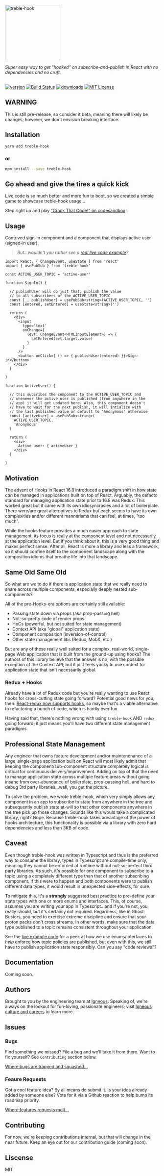 
<div>
  <img height="180" alt='treble-hook' src='https://raw.githubusercontent.com/rollercodester/treble-hook/master/doc-assets/treble-hook-3.png'/>
  <p>
    <i>Super easy way to get "hooked" on subscribe-and-publish in React with no dependencies and no cruft.</i>
  </p>
  <br />
  <div style="float:left;">
    <a href="https://www.npmjs.com/package/treble-hook" rel="nofollow"><img src="https://img.shields.io/npm/v/treble-hook.svg?style=flat" alt="version"></a>
    <a href="https://travis-ci.org/rollercodester/treble-hook" rel="nofollow"><img src="https://img.shields.io/travis/rollercodester/treble-hook.svg?style=flat" alt="Build Status"></a>
    <a href="http://www.npmtrends.com/treble-hook" rel="nofollow"><img src="https://img.shields.io/npm/dm/treble-hook.svg?style=flat" alt="downloads"></a>
    <a href="https://github.com/igneous-systems/treble-hook/blob/master/LICENSE" rel="nofollow"><img src="https://img.shields.io/npm/l/treble-hook.svg?style=flat" alt="MIT License"></a>
  </div>
</div>

<div style="float:none;">&nbsp;</div>

## WARNING
This is still pre-release, so consider it beta, meaning there will likely be changes; however, we don't envision breaking interface.

## Installation

```sh
yarn add treble-hook
```
### or

```sh
npm install --save treble-hook
```

## Go ahead and give the tires a quick kick

Live code is so much better and more fun to boot, so we created a simple game to showcase treble-hook usage...

Step right up and play ["Crack That Code!" on codesandbox](https://codesandbox.io/s/treble-hook-presents-crack-that-code-vxcx1) !

## Usage

Contrived sign-in component and a component that displays active user (signed-in user).

> _But...wouldn't you rather see a [real live code example](https://codesandbox.io/s/treble-hook-presents-crack-that-code-vxcx1)?_

```tsx
import React, { ChangeEvent, useState } from 'react'
import { usePubSub } from 'treble-hook'

const ACTIVE_USER_TOPIC = 'active-user'

function SignIn() {

  // publishUser will do just that, publish the value
  // to all subscribers of the ACTIVE_USER_TOPIC
  const [_, publishUser] = usePubSub<string>(ACTIVE_USER_TOPIC, '')
  const [entered, setEntered] = useState<string>('')

  return (
    <div>
      <input
        type='text'
        onChange={
          (evt: ChangeEvent<HTMLInputElement>) => {
            setEntered(evt.target.value)
          }
        }
      />
      <button onClick={ () => { publishUser(entered) }}>Sign-in</button>
    </div>
  )

}

function ActiveUser() {

  // this subsribes the component to the ACTIVE_USER_TOPIC and
  // whenever the active user is published (from anywhere in the
  // app) it will get updated here. Also, this component doesn't
  // have to wait for the next publish, it will intialize with
  // the last published value or default to 'Anonymous' otherwise
  const [activeUser] = usePubSub<string>(
    ACTIVE_USER_TOPIC,
    'Anonymous'
  )

  return (
    <div>
      Active user: { activeUser }
    </div>
  )

}

```

## Motivation

The advent of Hooks in React 16.8 introduced a paradigm shift in how state *can* be managed in applications built on top of React. Arguably, the defacto standard for managing application state prior to 16.8 was Redux. This worked great but it came with its own idiosyncrasies and a lot of boilerplate. There were/are great alternatives to Redux but each seems to have its own complexities and/or different mannerisms that can feel, at times, "too much".

While the hooks feature provides a much easier approach to state management, its focus is really at the component level and not necessarily at the application level. But if you think about it, this is a very good thing and makes perfect sense. After all, React is more a library and less a framework, so it should confine itself to the component landscape along with the composition idioms that breathe life into that landscape.

## Same Old Same Old

So what are we to do if there is application state that we really need to share across multiple components, especially deeply nested sub-components?

All of the pre-Hooks-era options are certainly still available:

* Passing state down via props (aka prop-passing hell)
* Not-so-pretty code of render props
* HoCs (powerful, but not suited for state management)
* Context API (aka "global" application state)
* Component composition (inversion-of-control)
* Other state management libs (Redux, MobX, etc.)

But are any of these really well suited for a complex, real-world, single-page Web application that is built from the ground-up using hooks? The authors of this library believe that the answer is no, with the possible exception of the Context API; but it just feels yucky to use context for application state that isn't necessarily global.

### Redux + Hooks

Already have a lot of Redux code but you're really wanting to use React hooks for cross-cutting state going forward? Potential good news for you, then: [React-redux now supports hooks](https://react-redux.js.org/next/api/hooks), so maybe that's a viable alternative to refactoring a bunch of code, which is hardly ever fun.

Having said that, there's nothing wrong with using `treble-hook` AND `redux` going forward; it just means you'll have two different state management paradigms.

## Professional State Management

Any engineer that owns feature development and/or maintenenance of a large, single-page application built on React will most likely admit that keeping the component/sub-component structure completely logical is critical for continuous delivery/improvement. Adding on top of that the need to manage application state across multiple feature areas without going insane from over-abundance of boilerplate, prop-passing hell, and hard to debug 3rd party libraries...well, you get the picture.

To solve the problem, we wrote treble-hook, which very simply allows any component in an app to subscribe to state from anywhere in the tree and subsequently publish state at-will so that other components anywhere in the tree pick up those changes. Sounds like this would take a complicated library, right? Nope. Because treble-hook takes advantage of the power of hooks architecture, this functionality is possible via a library with zero hard dependencies and less than 3KB of code.

## Caveat

Even though treble-hook was written in Typescript and thus is the preferred way to consume the library, types in Typescript are compile-time only, meaning they cannot be enforced at runtime without not-so-perfect third party libraries. As such, it's possible for one component to subscribe to a topic using a completely different type than that of another subscribing component. If this were to happen and both components were to publish different data types, it would result in unexpected side-effects, for sure.

To mitigate this, it's a **strongly** suggested best practice to pre-define your state types with one or more enums and interfaces. This, of course, assumes you are writing your app in Typescript...and if you're not, you really should, but it's certainly not required. Regardless, like in Ghost Busters, you need to exercise extreme discipline and ensure that your proton packs don't cross streams. In other words, make sure that the data type published to a topic remains consistent throughout your application.

See the [live example code](https://codesandbox.io/s/treble-hook-presents-crack-that-code-vxcx1) for a peek at how we use enums/interfaces to _help_ enforce how topic policies are published, but even with this, we still have to publish application state responsibly. Can you say "code reviews"?

## Documentation

Coming soon.

## Authors

Brought to you by the engineering team at [Igneous](https://www.igneous.io). Speaking of, we're always on the lookout for fun-loving, passionate engineers; visit [Igneous culture and careers](https://www.igneous.io/culture-and-careers) to learn more.

## Issues

### Bugs

Find something we missed? File a bug and we'll take it from there. Want to fix yourself? See `Contributing` section below.

[Where bugs are trapped and squashed...](https://github.com/igneous-systems/treble-hook/labels/bug)

### Feaure Requests

Got a cool feature idea? By all means do submit it. Is your idea already added by someone else? Vote for it via a Github reaction to help bump its roadmap priority.

[Where features requests molt...](https://github.com/igneous-systems/treble-hook/labels/enhancement)

## Contributing

For now, we're keeping contributions internal, but that will change in the near future. Keep an eye out for our contribution guide (coming soon).

## Liscense

MIT
